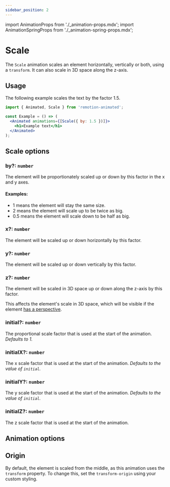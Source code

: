 ```yaml
---
sidebar_position: 2
---
```


import AnimationProps from './\_animation-props.mdx';
import AnimationSpringProps from './\_animation-spring-props.mdx';

# Scale

The `Scale` animation scales an element horizontally, vertically or both, using a `transform`. It can also scale in 3D space along the z-axis.

## Usage

The following example scales the text by the factor 1.5.

```jsx
import { Animated, Scale } from 'remotion-animated';

const Example = () => (
  <Animated animations={[Scale({ by: 1.5 })]}>
    <h1>Example text</h1>
  </Animated>
);
```

## Scale options

### by?: `number`

The element will be proportionately scaled up or down by this factor in the x and y axes.

#### Examples:

- 1 means the element will stay the same size.
- 2 means the element will scale up to be twice as big.
- 0.5 means the element will scale down to be half as big.

### x?: `number`

The element will be scaled up or down horizontally by this factor.

### y?: `number`

The element will be scaled up or down vertically by this factor.

### z?: `number`

The element will be scaled in 3D space up or down along the z-axis by this factor.

This affects the element's scale in 3D space, which will be visible if the element [has a perspective](https://css-tricks.com/how-css-perspective-works/).

### initial?: `number`

The proportional scale factor that is used at the start of the animation. _Defaults to 1._

### initialX?: `number`

The x scale factor that is used at the start of the animation. _Defaults to the value of `initial`._

### initialY?: `number`

The y scale factor that is used at the start of the animation. _Defaults to the value of `initial`._

### initialZ?: `number`

The z scale factor that is used at the start of the animation.

## Animation options

<AnimationProps />
<AnimationSpringProps />

## Origin

By default, the element is scaled from the middle, as this animation uses the `transform` property.
To change this, set the `transform-origin` using your custom styling.
